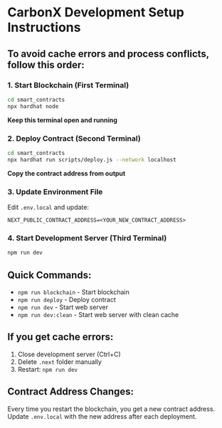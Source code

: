 # CarbonX Development Setup Instructions

## To avoid cache errors and process conflicts, follow this order:

### 1. Start Blockchain (First Terminal)
```bash
cd smart_contracts
npx hardhat node
```
**Keep this terminal open and running**

### 2. Deploy Contract (Second Terminal)
```bash
cd smart_contracts
npx hardhat run scripts/deploy.js --network localhost
```
**Copy the contract address from output**

### 3. Update Environment File
Edit `.env.local` and update:
```
NEXT_PUBLIC_CONTRACT_ADDRESS=<YOUR_NEW_CONTRACT_ADDRESS>
```

### 4. Start Development Server (Third Terminal)
```bash
npm run dev
```

## Quick Commands:
- `npm run blockchain` - Start blockchain
- `npm run deploy` - Deploy contract
- `npm run dev` - Start web server
- `npm run dev:clean` - Start web server with clean cache

## If you get cache errors:
1. Close development server (Ctrl+C)
2. Delete `.next` folder manually
3. Restart: `npm run dev`

## Contract Address Changes:
Every time you restart the blockchain, you get a new contract address. 
Update `.env.local` with the new address after each deployment.
